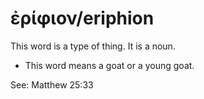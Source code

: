 # ἐρίφιον/eriphion
This word is a type of thing. It is a noun.

* This word means a goat or a young goat.

See: Matthew 25:33
